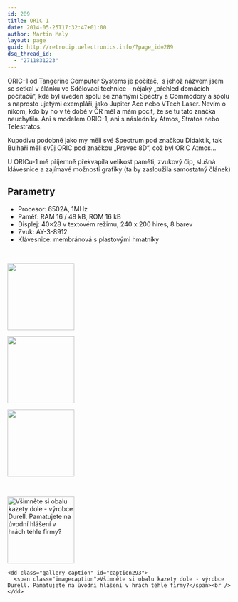 ```yaml
---
id: 289
title: ORIC-1
date: 2014-05-25T17:32:47+01:00
author: Martin Maly
layout: page
guid: http://retrocip.uelectronics.info/?page_id=289
dsq_thread_id:
  - "2711831223"
---
```

ORIC-1 od Tangerine Computer Systems je počítač,  s jehož názvem jsem se setkal v článku ve Sdělovací technice &#8211; nějaký &#8222;přehled domácích počítačů&#8220;, kde byl uveden spolu se známými Spectry a Commodory a spolu s naprosto ujetými exempláři, jako Jupiter Ace nebo VTech Laser. Nevím o nikom, kdo by ho v té době v ČR měl a mám pocit, že se tu tato značka neuchytila. Ani s modelem ORIC-1, ani s následníky Atmos, Stratos nebo Telestratos.

Kupodivu podobně jako my měli své Spectrum pod značkou Didaktik, tak Bulhaři měli svůj ORIC pod značkou &#8222;Pravec 8D&#8220;, což byl ORIC Atmos&#8230;

U ORICu-1 mě příjemně překvapila velikost paměti, zvukový čip, slušná klávesnice a zajímavé možnosti grafiky (ta by zasloužila samostatný článek)

## Parametry

  * Procesor: 6502A, 1MHz
  * Paměť: RAM 16 / 48 kB, ROM 16 kB
  * Displej: 40&#215;28 v textovém režimu, 240 x 200 hires, 8 barev
  * Zvuk: AY-3-8912
  * Klávesnice: membránová s plastovými hmatníky

&nbsp;

<div id='gallery-27' class='gallery galleryid-289 gallery-columns-3 gallery-size-thumbnail gallery1'>
  <dl class="gallery-item">
    <dt class="gallery-icon">
      <a href="http://retrocip.cz/wp-content/uploads/sites/6/2014/05/IMG_20140512_175200.jpg" title="" class="highslide" onclick="return hs.expand(this,{captionId:'caption290'})"><img src="http://retrocip.cz/wp-content/uploads/sites/6/2014/05/IMG_20140512_175200-150x150.jpg" width="150" height="150" alt="" /></a>
    </dt>
  </dl>
  
  <dl class="gallery-item">
    <dt class="gallery-icon">
      <a href="http://retrocip.cz/wp-content/uploads/sites/6/2014/05/IMG_20140512_175155.jpg" title="" class="highslide" onclick="return hs.expand(this,{captionId:'caption291'})"><img src="http://retrocip.cz/wp-content/uploads/sites/6/2014/05/IMG_20140512_175155-150x150.jpg" width="150" height="150" alt="" /></a>
    </dt>
  </dl>
  
  <dl class="gallery-item">
    <dt class="gallery-icon">
      <a href="http://retrocip.cz/wp-content/uploads/sites/6/2014/05/IMG_20140512_175210.jpg" title="" class="highslide" onclick="return hs.expand(this,{captionId:'caption292'})"><img src="http://retrocip.cz/wp-content/uploads/sites/6/2014/05/IMG_20140512_175210-150x150.jpg" width="150" height="150" alt="" /></a>
    </dt>
  </dl>
  
  <br style="clear: both" />
  
  <dl class="gallery-item">
    <dt class="gallery-icon">
      <a href="http://retrocip.cz/wp-content/uploads/sites/6/2014/05/IMG_20140525_181540.jpg" title="Všimněte si obalu kazety dole - výrobce Durell. Pamatujete na úvodní hlášení v hrách téhle firmy?" class="highslide" onclick="return hs.expand(this,{captionId:'caption293'})"><img src="http://retrocip.cz/wp-content/uploads/sites/6/2014/05/IMG_20140525_181540-150x150.jpg" width="150" height="150" alt="Všimněte si obalu kazety dole - výrobce Durell. Pamatujete na úvodní hlášení v hrách téhle firmy?" /></a>
    </dt>
    
    <dd class="gallery-caption" id="caption293">
      <span class="imagecaption">Všimněte si obalu kazety dole - výrobce Durell. Pamatujete na úvodní hlášení v hrách téhle firmy?</span><br />
    </dd>
  </dl>
  
  <br style='clear: both' />
</div>